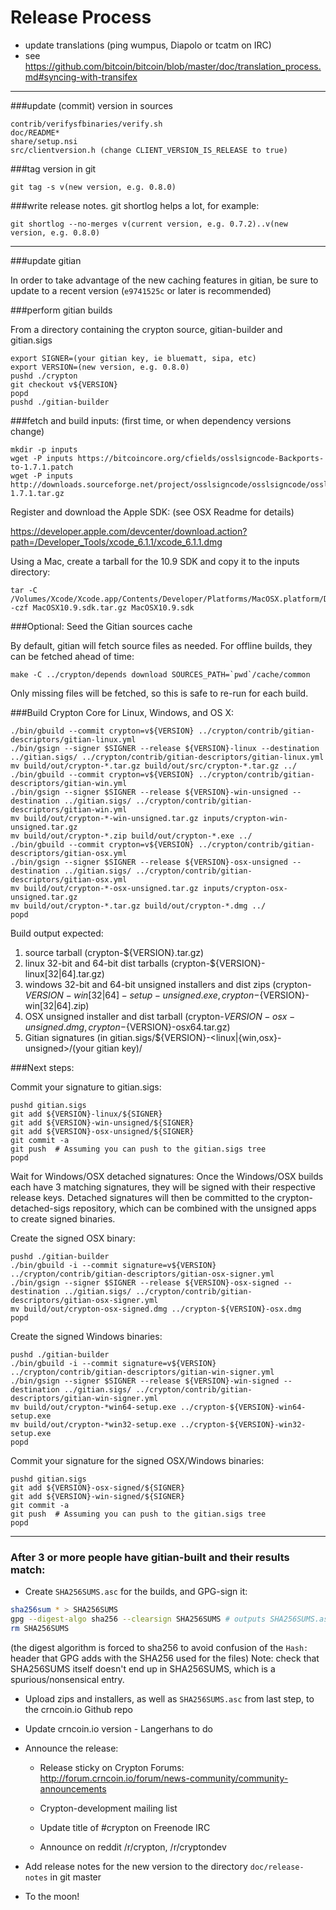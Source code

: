 Release Process
====================

* update translations (ping wumpus, Diapolo or tcatm on IRC)
* see https://github.com/bitcoin/bitcoin/blob/master/doc/translation_process.md#syncing-with-transifex

* * *

###update (commit) version in sources

	contrib/verifysfbinaries/verify.sh
	doc/README*
	share/setup.nsi
	src/clientversion.h (change CLIENT_VERSION_IS_RELEASE to true)

###tag version in git

	git tag -s v(new version, e.g. 0.8.0)

###write release notes. git shortlog helps a lot, for example:

	git shortlog --no-merges v(current version, e.g. 0.7.2)..v(new version, e.g. 0.8.0)

* * *

###update gitian

 In order to take advantage of the new caching features in gitian, be sure to update to a recent version (`e9741525c` or later is recommended)

###perform gitian builds

 From a directory containing the crypton source, gitian-builder and gitian.sigs
  
	export SIGNER=(your gitian key, ie bluematt, sipa, etc)
	export VERSION=(new version, e.g. 0.8.0)
	pushd ./crypton
	git checkout v${VERSION}
	popd
	pushd ./gitian-builder

###fetch and build inputs: (first time, or when dependency versions change)
 
	mkdir -p inputs
	wget -P inputs https://bitcoincore.org/cfields/osslsigncode-Backports-to-1.7.1.patch
	wget -P inputs http://downloads.sourceforge.net/project/osslsigncode/osslsigncode/osslsigncode-1.7.1.tar.gz

 Register and download the Apple SDK: (see OSX Readme for details)
 
 https://developer.apple.com/devcenter/download.action?path=/Developer_Tools/xcode_6.1.1/xcode_6.1.1.dmg
 
 Using a Mac, create a tarball for the 10.9 SDK and copy it to the inputs directory:
 
	tar -C /Volumes/Xcode/Xcode.app/Contents/Developer/Platforms/MacOSX.platform/Developer/SDKs/ -czf MacOSX10.9.sdk.tar.gz MacOSX10.9.sdk

###Optional: Seed the Gitian sources cache

  By default, gitian will fetch source files as needed. For offline builds, they can be fetched ahead of time:

	make -C ../crypton/depends download SOURCES_PATH=`pwd`/cache/common

  Only missing files will be fetched, so this is safe to re-run for each build.

###Build Crypton Core for Linux, Windows, and OS X:
  
	./bin/gbuild --commit crypton=v${VERSION} ../crypton/contrib/gitian-descriptors/gitian-linux.yml
	./bin/gsign --signer $SIGNER --release ${VERSION}-linux --destination ../gitian.sigs/ ../crypton/contrib/gitian-descriptors/gitian-linux.yml
	mv build/out/crypton-*.tar.gz build/out/src/crypton-*.tar.gz ../
	./bin/gbuild --commit crypton=v${VERSION} ../crypton/contrib/gitian-descriptors/gitian-win.yml
	./bin/gsign --signer $SIGNER --release ${VERSION}-win-unsigned --destination ../gitian.sigs/ ../crypton/contrib/gitian-descriptors/gitian-win.yml
	mv build/out/crypton-*-win-unsigned.tar.gz inputs/crypton-win-unsigned.tar.gz
	mv build/out/crypton-*.zip build/out/crypton-*.exe ../
	./bin/gbuild --commit crypton=v${VERSION} ../crypton/contrib/gitian-descriptors/gitian-osx.yml
	./bin/gsign --signer $SIGNER --release ${VERSION}-osx-unsigned --destination ../gitian.sigs/ ../crypton/contrib/gitian-descriptors/gitian-osx.yml
	mv build/out/crypton-*-osx-unsigned.tar.gz inputs/crypton-osx-unsigned.tar.gz
	mv build/out/crypton-*.tar.gz build/out/crypton-*.dmg ../
	popd
  Build output expected:

  1. source tarball (crypton-${VERSION}.tar.gz)
  2. linux 32-bit and 64-bit dist tarballs (crypton-${VERSION}-linux[32|64].tar.gz)
  3. windows 32-bit and 64-bit unsigned installers and dist zips (crypton-${VERSION}-win[32|64]-setup-unsigned.exe, crypton-${VERSION}-win[32|64].zip)
  4. OSX unsigned installer and dist tarball (crypton-${VERSION}-osx-unsigned.dmg, crypton-${VERSION}-osx64.tar.gz)
  5. Gitian signatures (in gitian.sigs/${VERSION}-<linux|{win,osx}-unsigned>/(your gitian key)/

###Next steps:

Commit your signature to gitian.sigs:

	pushd gitian.sigs
	git add ${VERSION}-linux/${SIGNER}
	git add ${VERSION}-win-unsigned/${SIGNER}
	git add ${VERSION}-osx-unsigned/${SIGNER}
	git commit -a
	git push  # Assuming you can push to the gitian.sigs tree
	popd

  Wait for Windows/OSX detached signatures:
	Once the Windows/OSX builds each have 3 matching signatures, they will be signed with their respective release keys.
	Detached signatures will then be committed to the crypton-detached-sigs repository, which can be combined with the unsigned apps to create signed binaries.

  Create the signed OSX binary:

	pushd ./gitian-builder
	./bin/gbuild -i --commit signature=v${VERSION} ../crypton/contrib/gitian-descriptors/gitian-osx-signer.yml
	./bin/gsign --signer $SIGNER --release ${VERSION}-osx-signed --destination ../gitian.sigs/ ../crypton/contrib/gitian-descriptors/gitian-osx-signer.yml
	mv build/out/crypton-osx-signed.dmg ../crypton-${VERSION}-osx.dmg
	popd

  Create the signed Windows binaries:

	pushd ./gitian-builder
	./bin/gbuild -i --commit signature=v${VERSION} ../crypton/contrib/gitian-descriptors/gitian-win-signer.yml
	./bin/gsign --signer $SIGNER --release ${VERSION}-win-signed --destination ../gitian.sigs/ ../crypton/contrib/gitian-descriptors/gitian-win-signer.yml
	mv build/out/crypton-*win64-setup.exe ../crypton-${VERSION}-win64-setup.exe
	mv build/out/crypton-*win32-setup.exe ../crypton-${VERSION}-win32-setup.exe
	popd

Commit your signature for the signed OSX/Windows binaries:

	pushd gitian.sigs
	git add ${VERSION}-osx-signed/${SIGNER}
	git add ${VERSION}-win-signed/${SIGNER}
	git commit -a
	git push  # Assuming you can push to the gitian.sigs tree
	popd

-------------------------------------------------------------------------

### After 3 or more people have gitian-built and their results match:

- Create `SHA256SUMS.asc` for the builds, and GPG-sign it:
```bash
sha256sum * > SHA256SUMS
gpg --digest-algo sha256 --clearsign SHA256SUMS # outputs SHA256SUMS.asc
rm SHA256SUMS
```
(the digest algorithm is forced to sha256 to avoid confusion of the `Hash:` header that GPG adds with the SHA256 used for the files)
Note: check that SHA256SUMS itself doesn't end up in SHA256SUMS, which is a spurious/nonsensical entry.

- Upload zips and installers, as well as `SHA256SUMS.asc` from last step, to the crncoin.io Github repo

- Update crncoin.io version - Langerhans to do

- Announce the release:

  - Release sticky on Crypton Forums: http://forum.crncoin.io/forum/news-community/community-announcements

  - Crypton-development mailing list

  - Update title of #crypton on Freenode IRC

  - Announce on reddit /r/crypton, /r/cryptondev

- Add release notes for the new version to the directory `doc/release-notes` in git master

- To the moon!
